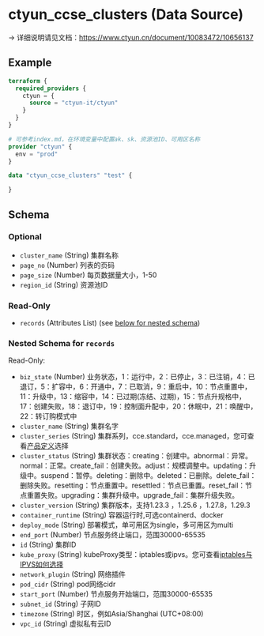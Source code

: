 # ctyun_ccse_clusters (Data Source)
-> 详细说明请见文档：https://www.ctyun.cn/document/10083472/10656137



## Example

```terraform
terraform {
  required_providers {
    ctyun = {
      source = "ctyun-it/ctyun"
    }
  }
}

# 可参考index.md，在环境变量中配置ak、sk、资源池ID、可用区名称
provider "ctyun" {
  env = "prod"
}

data "ctyun_ccse_clusters" "test" {

}
```

<!-- schema generated by tfplugindocs -->
## Schema

### Optional

- `cluster_name` (String) 集群名称
- `page_no` (Number) 列表的页码
- `page_size` (Number) 每页数据量大小，1-50
- `region_id` (String) 资源池ID

### Read-Only

- `records` (Attributes List) (see [below for nested schema](#nestedatt--records))

<a id="nestedatt--records"></a>
### Nested Schema for `records`

Read-Only:

- `biz_state` (Number) 业务状态，1：运行中，2：已停止，3：已注销，4：已退订，5：扩容中，6：开通中，7：已取消，9：重启中，10：节点重置中，11：升级中，13：缩容中，14：已过期(冻结、过期)，15：节点升规格中，17：创建失败，18：退订中，19：控制面升配中，20：休眠中，21：唤醒中，22：转订购模式中
- `cluster_name` (String) 集群名字
- `cluster_series` (String) 集群系列，cce.standard，cce.managed，您可查看<a href="https://www.ctyun.cn/document/10083472/10892150">产品定义</a>选择
- `cluster_status` (String) 集群状态：creating：创建中。abnormal：异常。normal：正常。create_fail：创建失败。adjust：规模调整中。updating：升级中。suspend：暂停。deleting：删除中。deleted：已删除。delete_fail：删除失败。resetting：节点重置中。resettled：节点已重置。reset_fail：节点重置失败。upgrading：集群升级中。upgrade_fail：集群升级失败。
- `cluster_version` (String) 集群版本，支持1.23.3 ，1.25.6 ，1.27.8，1.29.3
- `container_runtime` (String) 容器运行时,可选containerd、docker
- `deploy_mode` (String) 部署模式，单可用区为single，多可用区为multi
- `end_port` (Number) 节点服务终止端口，范围30000-65535
- `id` (String) 集群ID
- `kube_proxy` (String) kubeProxy类型：iptables或ipvs。您可查看<a href="https://www.ctyun.cn/document/10083472/10915725">iptables与IPVS如何选择</a>
- `network_plugin` (String) 网络插件
- `pod_cidr` (String) pod网络cidr
- `start_port` (Number) 节点服务开始端口，范围30000-65535
- `subnet_id` (String) 子网ID
- `timezone` (String) 时区，例如Asia/Shanghai (UTC+08:00)
- `vpc_id` (String) 虚拟私有云ID